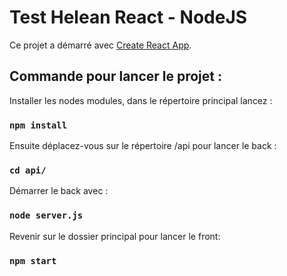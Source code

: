 # Test Helean React - NodeJS

Ce projet a démarré avec [Create React App](https://github.com/facebook/create-react-app).

## Commande pour lancer le projet :

Installer les nodes modules, dans le répertoire principal lancez :
### `npm install`

Ensuite déplacez-vous sur le répertoire /api pour lancer le back :

### `cd api/`

Démarrer le back avec :

### `node server.js`

Revenir sur le dossier principal pour lancer le front: 

### `npm start`


